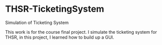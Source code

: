 # THSR-TicketingSystem
Simulation of Ticketing System

This work is for the course final project.
I simulate the ticketing system for THSR, in this project, I learned how to build up a GUI.
